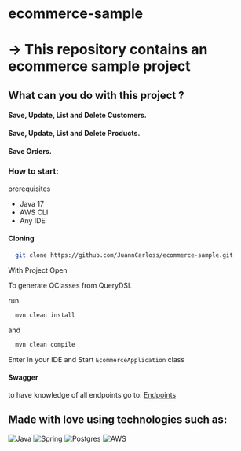 # ecommerce-sample

# -> This repository contains an ecommerce sample project



<h2>What can you do with this project ?</h2>

<h4>Save, Update, List and Delete Customers.</h4>
<h4>Save, Update, List and Delete Products.</h4>
<h4>Save Orders.</h4>

<h3>How to start: </h3>
 prerequisites
 
- Java 17
- AWS CLI
- Any IDE

<h4>Cloning</h4>

```bash
  git clone https://github.com/JuannCarloss/ecommerce-sample.git
```

<p>With Project Open</p>

To generate QClasses from QueryDSL

run

```bash
  mvn clean install  
```
and

```bash
  mvn clean compile 
```

Enter in your IDE and Start `EcommerceApplication` class

<h4>Swagger</h4>

to have knowledge of all endpoints go to:
<a href="http://localhost:8080/swagger-ui/index.html">Endpoints</a>


<h2>Made with love using technologies such as: </h2>

![Java](https://img.shields.io/badge/Java-ED8B00?style=for-the-badge&logo=openjdk&logoColor=white)
![Spring](https://img.shields.io/badge/Spring-6DB33F?style=for-the-badge&logo=spring&logoColor=white)
![Postgres](https://img.shields.io/badge/PostgreSQL-316192?style=for-the-badge&logo=postgresql&logoColor=white)
![AWS](https://img.shields.io/badge/AWS-%23FF9900.svg?style=for-the-badge&logo=amazon-aws&logoColor=white)
